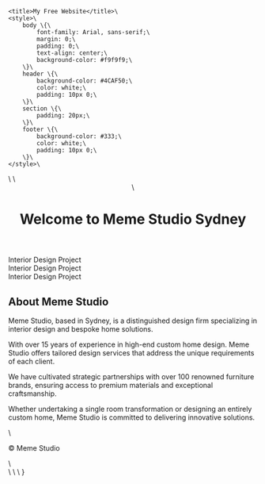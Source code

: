     <title>My Free Website</title>\
    <style>\
        body \{\
            font-family: Arial, sans-serif;\
            margin: 0;\
            padding: 0;\
            text-align: center;\
            background-color: #f9f9f9;\
        \}\
        header \{\
            background-color: #4CAF50;\
            color: white;\
            padding: 10px 0;\
        \}\
        section \{\
            padding: 20px;\
        \}\
        footer \{\
            background-color: #333;\
            color: white;\
            padding: 10px 0;\
        \}\
    </style>\
</head>\
<body>\
    <header>\
        <h1>Welcome to Meme Studio Sydney</h1>
    </header>Interior Design Project 
    <section>Interior Design Project 
    </section>Interior Design Project        
        <h2>About Meme Studio</h2>
        <p>Meme Studio, based in Sydney, is a distinguished design firm specializing in interior design and bespoke home solutions. 
        <p>With over 15 years of experience in high-end custom home design. Meme Studio offers tailored design services that address the unique requirements of each client. 
        <p>We have cultivated strategic partnerships with over 100 renowned furniture brands, ensuring access to premium materials and exceptional craftsmanship. 
        <p>Whether undertaking a single room transformation or designing an entirely custom home, Meme Studio is committed to delivering innovative solutions.</p>
    </section>
    <footer>\
        <p>&copy; Meme Studio</p>\
    </footer>\
</body>\
</html>\
}
